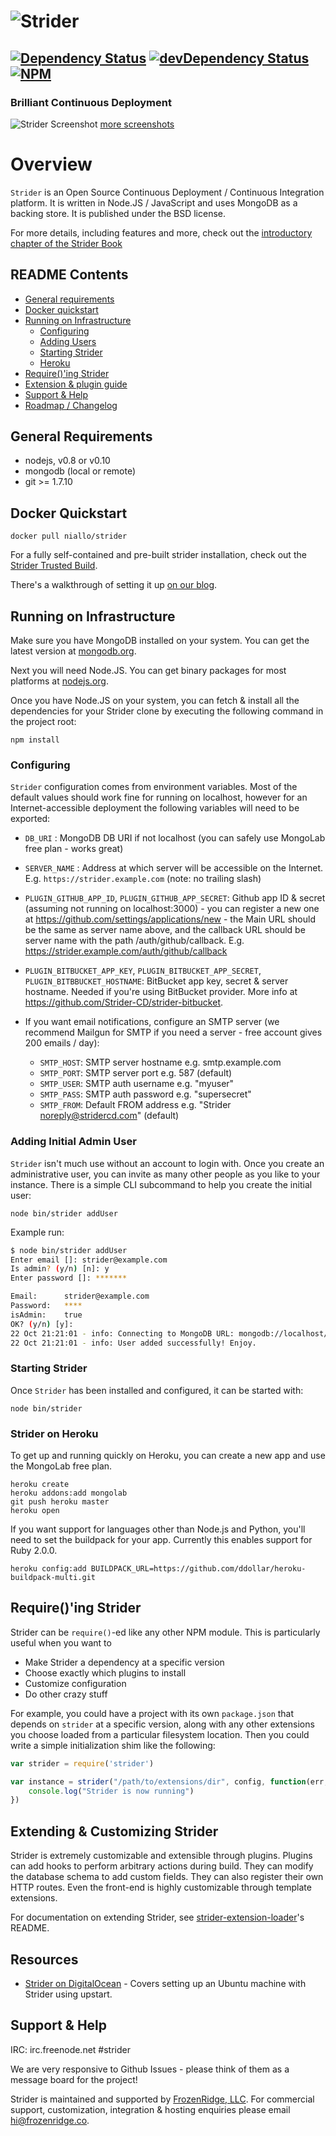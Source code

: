# ![Strider][logo]

[![Dependency Status][dep-img]][dep-link]
[![devDependency Status][dev-dep-img]][dev-dep-link]
[![NPM][npm-badge-img]][npm-badge-link]
---


### Brilliant Continuous Deployment

![Strider Screenshot][screenshot]
[more screenshots][more-screenshots]


Overview
========

`Strider` is an Open Source Continuous Deployment / Continuous Integration
platform. It is written in Node.JS / JavaScript and uses MongoDB as a backing
store. It is published under the BSD license.

For more details, including features and more, check out the 
[introductory chapter of the Strider Book][book-intro]


## README Contents

- [General requirements](#general-requirements)
- [Docker quickstart](#docker-quickstart)
- [Running on Infrastructure](#running-on-infrastructure)
    - [Configuring](#configuring)
    - [Adding Users](#adding-initial-admin-user)
    - [Starting Strider](#starting-strider)
    - [Heroku](#strider-on-heroku)
- [Require()'ing Strider](#requireing-strider)
- [Extension & plugin guide](#extending--customizing-strider)
- [Support & Help](#support--help)
- [Roadmap / Changelog][roadmap]

## General Requirements

- nodejs, v0.8 or v0.10
- mongodb (local or remote)
- git >= 1.7.10

## Docker Quickstart

`docker pull niallo/strider`

For a fully self-contained and pre-built strider installation, check out
the [Strider Trusted Build][pre-built].

There's a walkthrough of setting it up [on our blog][blog-walkthrough].


## Running on Infrastructure

Make sure you have MongoDB installed on your system. You can get the latest version at [mongodb.org][mongo-download].

Next you will need Node.JS. You can get binary packages for most platforms at [nodejs.org][nodejs].

Once you have Node.JS on your system, you can fetch & install all the dependencies for your Strider clone
by executing the following command in the project root:

```no-highlight
npm install
```

### Configuring

`Strider` configuration comes from environment variables. Most of the default
values should work fine for running on localhost, however for an
Internet-accessible deployment the following variables will need to be exported:

  - `DB_URI` : MongoDB DB URI if not localhost (you can safely use MongoLab free plan - works great)
  - `SERVER_NAME` : Address at which server will be accessible on the Internet. E.g. `https://strider.example.com` (note: no trailing slash)
  - `PLUGIN_GITHUB_APP_ID`, `PLUGIN_GITHUB_APP_SECRET`: Github app ID & secret (assuming not running on localhost:3000) - you can register a new one
  at https://github.com/settings/applications/new - the Main URL should be the same as server name above,
  and the callback URL should be server name with the path /auth/github/callback.
  E.g. https://strider.example.com/auth/github/callback
  - `PLUGIN_BITBUCKET_APP_KEY`, `PLUGIN_BITBUCKET_APP_SECRET`, `PLUGIN_BITBBUCKET_HOSTNAME`: BitBucket app key, secret & server hostname. Needed if you're using BitBucket provider. More info at https://github.com/Strider-CD/strider-bitbucket.

  - If you want email notifications, configure an SMTP server (we recommend Mailgun for SMTP if you need a server - free account gives 200 emails / day):
    - `SMTP_HOST`: SMTP server hostname e.g. smtp.example.com
    - `SMTP_PORT`: SMTP server port e.g. 587 (default)
    - `SMTP_USER`: SMTP auth username e.g. "myuser"
    - `SMTP_PASS`: SMTP auth password e.g. "supersecret"
    - `SMTP_FROM`: Default FROM address e.g. "Strider <noreply@stridercd.com>" (default)


### Adding Initial Admin User

`Strider` isn't much use without an account to login with. Once you create an administrative user, you can invite as many
other people as you like to your instance. There is a simple CLI subcommand to help you create the initial user:

```no-highlight
node bin/strider addUser
```

Example run:

```bash
$ node bin/strider addUser
Enter email []: strider@example.com
Is admin? (y/n) [n]: y
Enter password []: *******

Email:		strider@example.com
Password:	****
isAdmin:	true
OK? (y/n) [y]:
22 Oct 21:21:01 - info: Connecting to MongoDB URL: mongodb://localhost/strider-foss
22 Oct 21:21:01 - info: User added successfully! Enjoy.
```


### Starting Strider

Once `Strider` has been installed and configured, it can be started with:

```no-highlight
node bin/strider
```

### Strider on Heroku

To get up and running quickly on Heroku, you can create a new app and use the
MongoLab free plan.

```no-highlight
heroku create
heroku addons:add mongolab
git push heroku master
heroku open
```

If you want support for languages other than Node.js and Python, you'll need to
set the buildpack for your app. Currently this enables support for Ruby 2.0.0.

```no-highlight
heroku config:add BUILDPACK_URL=https://github.com/ddollar/heroku-buildpack-multi.git
```

## Require()'ing Strider

Strider can be `require()`-ed like any other NPM module. This is particularly useful when you want to

- Make Strider a dependency at a specific version
- Choose exactly which plugins to install
- Customize configuration
- Do other crazy stuff

For example, you could have a project with its own `package.json` that depends
on `strider` at a specific version, along with any other extensions you choose
loaded from a particular filesystem location. Then you could write a simple
initialization shim like the following:

```JavaScript
var strider = require('strider')

var instance = strider("/path/to/extensions/dir", config, function(err, initialized, appInstance) {
    console.log("Strider is now running")
})
```


## Extending & Customizing Strider

Strider is extremely customizable and extensible through plugins. Plugins can add hooks to perform arbitrary actions
during build. They can modify the database schema to add custom fields. They can also register their own HTTP routes. Even
the front-end is highly customizable through template extensions.

For documentation on extending Strider, see [strider-extension-loader][extending]'s README.


## Resources

- [Strider on DigitalOcean][resource-digitalocean] - Covers setting up an Ubuntu machine with Strider using upstart.

## Support & Help

IRC: irc.freenode.net #strider

We are very responsive to Github Issues - please think of them as a message board for the project!

Strider is maintained and supported by [FrozenRidge,
LLC][maintainer]. For commercial support, customization, integration
& hosting enquiries please email hi@frozenridge.co.


[logo]: https://raw.github.com/Strider-CD/strider/master/public/images/top_github.png
[build-img]: http://public-ci.stridercd.com/Strider-CD/strider/badge
[build-link]: https://public-ci.stridercd.com/Strider-CD/strider
[dep-img]: https://david-dm.org/Strider-CD/strider.svg
[dep-link]: https://david-dm.org/Strider-CD/strider
[dev-dep-img]: https://david-dm.org/Strider-CD/strider/dev-status.svg
[dev-dep-link]: https://david-dm.org/Strider-CD/strider#info=devDependencies
[npm-badge-img]: https://nodei.co/npm/strider.svg?downloads=true&stars=true
[npm-badge-link]: https://nodei.co/npm/strider/
[screenshot]: /docs/screenshots/dashboard.jpg?raw=true
[more-screenshots]: https://github.com/Strider-CD/strider/wiki/Screenshots
[book-intro]: http://strider.readthedocs.org/en/latest/intro.html
[roadmap]: https://github.com/Strider-CD/strider/blob/master/ROADMAP.md
[pre-built]: https://index.docker.io/u/niallo/strider/
[blog-walkthrough]: http://blog.frozenridge.co/docker-and-stridercd-brilliant-continuous-integration-in-a-box/
[mongo-download]: http://www.mongodb.org/downloads
[nodejs]: http://nodejs.org
[resource-digitalocean]: http://fosterelli.co/creating-a-private-ci-with-strider.html
[extending]: https://github.com/Strider-CD/strider-extension-loader
[maintainer]: http://frozenridge.co
